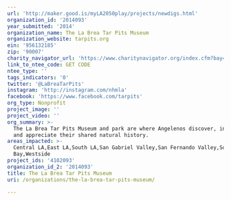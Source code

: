 ```yaml
---
url: 'http://maker.good.is/myLA2050play/projects/newdigs.html'
organization_id: '2014093'
year_submitted: '2014'
organization_name: The La Brea Tar Pits Museum
organization_website: tarpits.org
ein: '956132185'
zip: '90007'
charity_navigator_url: 'https://www.charitynavigator.org/index.cfm?bay=search.profile&ein=956132185'
link_to_ntee_code: GET CODE
ntee_type: ''
tags_indicators: '0'
twitter: '@LaBreaTarPits'
instagram: 'http://instagram.com/nhmla'
facebook: 'https://www.facebook.com/tarpits'
org_type: Nonprofit
project_image: ''
project_video: ''
org_summary: >-
  The La Brea Tar Pits Museum and park are where Angelenos discover, interpret
  and appreciate their shared natural history.
areas_impacted: >-
  Central LA,East LA,South LA,San Gabriel Valley,San Fernando Valley,South
  Bay,Westside
project_ids: '4102093'
organization_id_2: '2014093'
title: The La Brea Tar Pits Museum
uri: /organizations/the-la-brea-tar-pits-museum/

---
```

